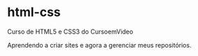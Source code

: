 # html-css
 Curso de HTML5 e CSS3 do CursoemVideo

 Aprendendo a criar sites e agora a gerenciar meus repositórios.
